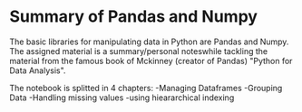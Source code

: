 # Summary of Pandas and Numpy

The basic libraries for manipulating data in Python are Pandas and Numpy. The assigned 
material is a summary/personal noteswhile tackling the material from the famous book
of Mckinney (creator of Pandas) "Python for Data Analysis".

The notebook is splitted in 4 chapters:
-Managing Dataframes
-Grouping Data
-Handling missing values
-using hieararchical indexing



 

